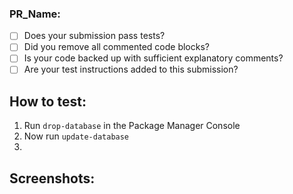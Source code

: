 ### PR_Name:

* [ ] Does your submission pass tests?
* [ ] Did you remove all commented code blocks?
* [ ] Is your code backed up with sufficient explanatory comments?
* [ ] Are your test instructions added to this submission?

## How to test:

1. Run ```drop-database``` in the Package Manager Console
2. Now run ```update-database```
3. 

## Screenshots:
[//]: <> (Add screenshots by dragging them into this text editor)